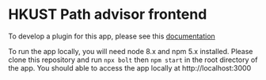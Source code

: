 # HKUST Path advisor frontend

To develop a plugin for this app, please see this [documentation](http://pathadvisor.s3-website-ap-southeast-1.amazonaws.com/docs/#/)

To run the app locally, you will need node 8.x and npm 5.x installed. Please clone this repository and run
`npx bolt` then `npm start` in the root directory of the app. You should able to access the app locally at http://localhost:3000
